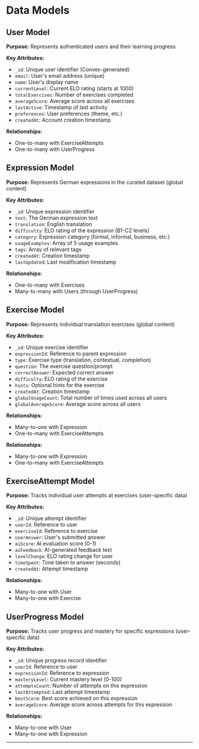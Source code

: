 # Data Models

## User Model

**Purpose:** Represents authenticated users and their learning progress

**Key Attributes:**
- `_id`: Unique user identifier (Convex-generated)
- `email`: User's email address (unique)
- `name`: User's display name
- `currentLevel`: Current ELO rating (starts at 1000)
- `totalExercises`: Number of exercises completed
- `averageScore`: Average score across all exercises
- `lastActive`: Timestamp of last activity
- `preferences`: User preferences (theme, etc.)
- `createdAt`: Account creation timestamp

**Relationships:**
- One-to-many with ExerciseAttempts
- One-to-many with UserProgress

## Expression Model

**Purpose:** Represents German expressions in the curated dataset (global content)

**Key Attributes:**
- `_id`: Unique expression identifier
- `text`: The German expression text
- `translation`: English translation
- `difficulty`: ELO rating of the expression (B1-C2 levels)
- `category`: Expression category (formal, informal, business, etc.)
- `usageExamples`: Array of 5 usage examples
- `tags`: Array of relevant tags
- `createdAt`: Creation timestamp
- `lastUpdated`: Last modification timestamp

**Relationships:**
- One-to-many with Exercises
- Many-to-many with Users (through UserProgress)

## Exercise Model

**Purpose:** Represents individual translation exercises (global content)

**Key Attributes:**
- `_id`: Unique exercise identifier
- `expressionId`: Reference to parent expression
- `type`: Exercise type (translation, contextual, completion)
- `question`: The exercise question/prompt
- `correctAnswer`: Expected correct answer
- `difficulty`: ELO rating of the exercise
- `hints`: Optional hints for the exercise
- `createdAt`: Creation timestamp
- `globalUsageCount`: Total number of times used across all users
- `globalAverageScore`: Average score across all users

**Relationships:**
- Many-to-one with Expression
- One-to-many with ExerciseAttempts

**Relationships:**
- Many-to-one with Expression
- One-to-many with ExerciseAttempts

## ExerciseAttempt Model

**Purpose:** Tracks individual user attempts at exercises (user-specific data)

**Key Attributes:**
- `_id`: Unique attempt identifier
- `userId`: Reference to user
- `exerciseId`: Reference to exercise
- `userAnswer`: User's submitted answer
- `aiScore`: AI evaluation score (0-1)
- `aiFeedback`: AI-generated feedback text
- `levelChange`: ELO rating change for user
- `timeSpent`: Time taken to answer (seconds)
- `createdAt`: Attempt timestamp

**Relationships:**
- Many-to-one with User
- Many-to-one with Exercise

## UserProgress Model

**Purpose:** Tracks user progress and mastery for specific expressions (user-specific data)

**Key Attributes:**
- `_id`: Unique progress record identifier
- `userId`: Reference to user
- `expressionId`: Reference to expression
- `masteryLevel`: Current mastery level (0-100)
- `attemptsCount`: Number of attempts on this expression
- `lastAttempted`: Last attempt timestamp
- `bestScore`: Best score achieved on this expression
- `averageScore`: Average score across attempts for this expression

**Relationships:**
- Many-to-one with User
- Many-to-one with Expression

---
